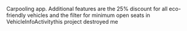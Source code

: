 Carpooling app. Additional features are the 25% discount for all eco-friendly vehicles and the filter for minimum open seats in VehicleInfoActivitythis project destroyed me
